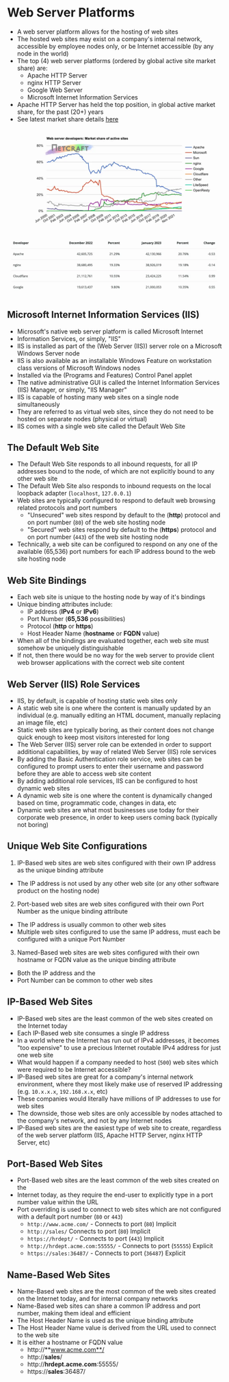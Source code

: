 # Web Server Platforms

- A web server platform allows for the hosting of web sites
- The hosted web sites may exist on a company's internal network, accessible by
  employee nodes only, or be Internet accessible (by any node in the world)
- The top (4) web server platforms (ordered by global active site market share)
  are:
  - Apache HTTP Server
  - nginx HTTP Server
  - Google Web Server
  - Microsoft Internet Information Services
- Apache HTTP Server has held the top position, in global active market share,
  for the past (20+) years
- See latest market share details
  [here](http://news.netcraft.com/archives/category/web-server-survey)

![](../../images/7/1.img-1.webp)

## Microsoft Internet Information Services (IIS)

- Microsoft's native web server platform is called Microsoft Internet
- Information Services, or simply, "IIS"
- IIS is installed as part of the (Web Server (IIS)) server role on a Microsoft
  Windows Server node
- IIS is also available as an installable Windows Feature on workstation class
  versions of Microsoft Windows nodes
- Installed via the (Programs and Features) Control Panel applet
- The native administrative GUI is called the Internet Information Services
  (IIS) Manager, or simply, "IIS Manager"
- IIS is capable of hosting many web sites on a single node simultaneously
- They are referred to as virtual web sites, since they do not need to be hosted
  on separate nodes (physical or virtual)
- IIS comes with a single web site called the Default Web Site

## The Default Web Site

- The Default Web Site responds to all inbound requests, for all IP addresses
  bound to the node, of which are not explicitly bound to any other web site
- The Default Web Site also responds to inbound requests on the local loopback
  adapter (`localhost`, `127.0.0.1`)
- Web sites are typically configured to respond to default web browsing related
  protocols and port numbers
  - "Unsecured" web sites respond by default to the (**http**) protocol and on
    port number (`80`) of the web site hosting node
  - "Secured" web sites respond by default to the (**https**) protocol and on
    port number (`443`) of the web site hosting node
- Technically, a web site can be configured to respond on any one of the
  available (65,536) port numbers for each IP address bound to the web site
  hosting node

## Web Site Bindings

- Each web site is unique to the hosting node by way of it's bindings
- Unique binding attributes include:
  - IP address (**IPv4** or **IPv6**)
  - Port Number (**65,536** possibilities)
  - Protocol (**http** or **https**)
  - Host Header Name (**hostname** or **FQDN** value)
- When all of the bindings are evaluated together, each web site must somehow be
  uniquely distinguishable
- If not, then there would be no way for the web server to provide client web
  browser applications with the correct web site content

## Web Server (IIS) Role Services

- IIS, by default, is capable of hosting static web sites only
- A static web site is one where the content is manually updated by an
  individual (e.g. manually editing an HTML document, manually replacing an
  image file, etc)
- Static web sites are typically boring, as their content does not change quick
  enough to keep most visitors interested for long
- The Web Server (IIS) server role can be extended in order to support
  additional capabilities, by way of related Web Server (IIS) role services
- By adding the Basic Authentication role service, web sites can be configured
  to prompt users to enter their username and password before they are able to
  access web site content
- By adding additional role services, IIS can be configured to host dynamic web
  sites
- A dynamic web site is one where the content is dynamically changed based on
  time, programmatic code, changes in data, etc
- Dynamic web sites are what most businesses use today for their corporate web
  presence, in order to keep users coming back (typically not boring)

## Unique Web Site Configurations

1. IP-Based web sites are web sites configured with their own IP address as the
   unique binding attribute

- The IP address is not used by any other web site (or any other software
  product on the hosting node)

2. Port-based web sites are web sites configured with their own Port Number as
   the unique binding attribute

- The IP address is usually common to other web sites
- Multiple web sites configured to use the same IP address, must each be
  configured with a unique Port Number

3. Named-Based web sites are web sites configured with their own hostname or
   FQDN value as the unique binding attribute

- Both the IP address and the
- Port Number can be common to other web sites

## IP-Based Web Sites

- IP-Based web sites are the least common of the web sites created on the
  Internet today
- Each IP-Based web site consumes a single IP address
- In a world where the Internet has run out of IPv4 addresses, it becomes "too
  expensive" to use a precious Internet routable IPv4 address for just one web
  site
- What would happen if a company needed to host (`500`) web sites which were
  required to be Internet accessible?
- IP-Based web sites are great for a company's internal network environment,
  where they most likely make use of reserved IP addressing (e.g. `10.x.x.x`,
  `192.168.x.x`, etc)
- These companies would literally have millions of IP addresses to use for web
  sites
- The downside, those web sites are only accessible by nodes attached to the
  company's network, and not by any Internet nodes
- IP-Based web sites are the easiest type of web site to create, regardless of
  the web server platform (IIS, Apache HTTP Server, nginx HTTP Server, etc)

## Port-Based Web Sites

- Port-Based web sites are the least common of the web sites created on the
- Internet today, as they require the end-user to explicitly type in a port
  number value within the URL
- Port overriding is used to connect to web sites which are not configured with
  a default port number (`80` or `443`)
  - `http://www.acme.com/` - Connects to port (`80`) Implicit
  - `http://sales/` Connects to port (`80`) Implicit
  - `https://hrdept/` - Connects to port (`443`) Implicit
  - `http://hrdept.acme.com:55555/` - Connects to port (`55555`) Explicit
  - `https://sales:36487/` - Connects to port (`36487`) Explicit

## Name-Based Web Sites

- Name-Based web sites are the most common of the web sites created on the
  Internet today, and for internal company networks
- Name-Based web sites can share a common IP address and port number, making
  them ideal and efficient
- The Host Header Name is used as the unique binding attribute
- The Host Header Name value is derived from the URL used to connect to the web
  site
- It is either a hostname or FQDN value
  - http://**www.acme.com**/
  - http://**sales**/
  - http://**hrdept.acme.com**:55555/
  - https://**sales**:36487/
